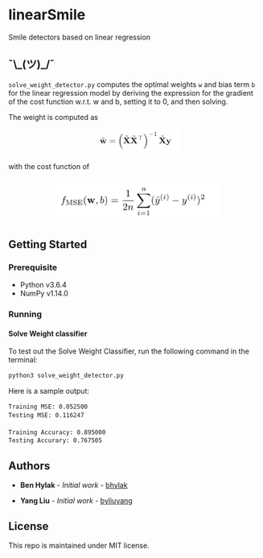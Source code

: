 # linearSmile
Smile detectors based on linear regression

## ¯\\\_(ツ)_/¯

`solve_weight_detector.py` computes the optimal weights `w` and bias term `b` for the linear regression model by deriving the expression for the gradient of the cost function w.r.t. w and b, setting it to 0, and then solving.

The weight is computed as

<div align="center">
	<img width="180" src ="weight.png"/>
</div>

with the cost function of

<div align="center">
	<img width="340" src ="mse.png"/>
</div> 

## Getting Started

### Prerequisite

- Python v3.6.4
- NumPy v1.14.0

### Running

#### Solve Weight classifier
To test out the Solve Weight Classifier, run the following command in the terminal:

```bash
python3 solve_weight_detector.py
```

Here is a sample output:

```bash
Training MSE: 0.052500
Testing MSE: 0.116247

Training Accuracy: 0.895000
Testing Accurary: 0.767505
```

## Authors

- **Ben Hylak** - *Initial work* - [bhylak](https://github.com/bhylak)

- **Yang Liu** - *Initial work* - [byliuyang](https://github.com/byliuyang)

## License
This repo is maintained under MIT license.